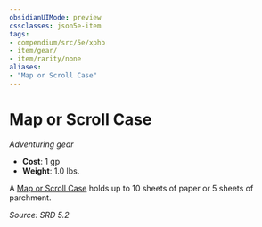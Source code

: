 ```yaml
---
obsidianUIMode: preview
cssclasses: json5e-item
tags:
- compendium/src/5e/xphb
- item/gear/
- item/rarity/none
aliases: 
- "Map or Scroll Case"
---
```

# Map or Scroll Case
*Adventuring gear*  

- **Cost**: 1 gp
- **Weight**: 1.0 lbs.

A [Map or Scroll Case](map-or-scroll-case-xphb.md) holds up to 10 sheets of paper or 5 sheets of parchment.

*Source: SRD 5.2*
